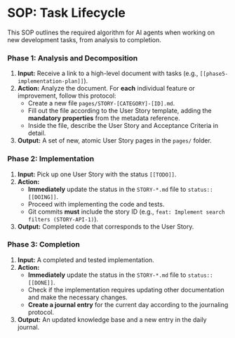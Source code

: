 # SOP: Task Lifecycle

This SOP outlines the required algorithm for AI agents when working on new development tasks, from analysis to completion.

### Phase 1: Analysis and Decomposition

1.  **Input:** Receive a link to a high-level document with tasks (e.g., `[[phase5-implementation-plan]]`).
2.  **Action:** Analyze the document. For **each** individual feature or improvement, follow this protocol:
    * Create a new file `pages/STORY-[CATEGORY]-[ID].md`.
    * Fill out the file according to the User Story template, adding the **mandatory properties** from the metadata reference.
    * Inside the file, describe the User Story and Acceptance Criteria in detail.
3.  **Output:** A set of new, atomic User Story pages in the `pages/` folder.

### Phase 2: Implementation

1.  **Input:** Pick up one User Story with the status `[[TODO]]`.
2.  **Action:**
    * **Immediately** update the status in the `STORY-*.md` file to `status:: [[DOING]]`.
    * Proceed with implementing the code and tests.
    * Git commits **must** include the story ID (e.g., `feat: Implement search filters (STORY-API-1)`).
3.  **Output:** Completed code that corresponds to the User Story.

### Phase 3: Completion

1.  **Input:** A completed and tested implementation.
2.  **Action:**
    * **Immediately** update the status in the `STORY-*.md` file to `status:: [[DONE]]`.
    * Check if the implementation requires updating other documentation and make the necessary changes.
    * **Create a journal entry** for the current day according to the journaling protocol.
3.  **Output:** An updated knowledge base and a new entry in the daily journal.